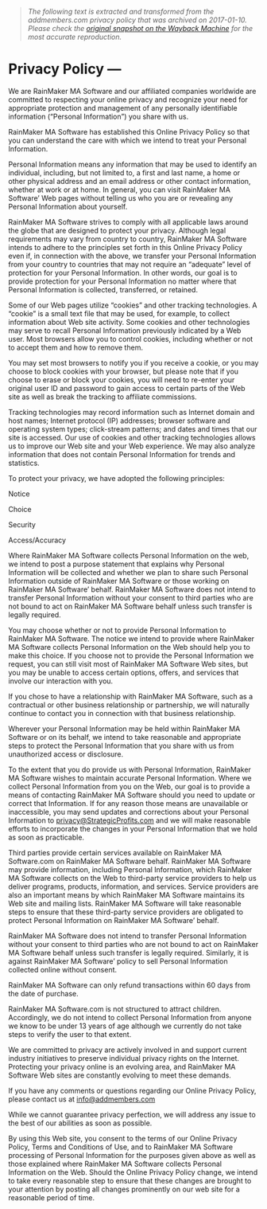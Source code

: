 > *The following text is extracted and transformed from the addmembers.com privacy policy that was archived on 2017-01-10. Please check the [original snapshot on the Wayback Machine](https://web.archive.org/web/20170110180804id_/https%3A//addmembers.com/privacy-policy) for the most accurate reproduction.*

# Privacy Policy —

We are RainMaker MA Software and our affiliated companies worldwide are committed to respecting your online privacy and recognize your need for appropriate protection and management of any personally identifiable information (“Personal Information”) you share with us.

RainMaker MA Software has established this Online Privacy Policy so that you can understand the care with which we intend to treat your Personal Information.

Personal Information means any information that may be used to identify an individual, including, but not limited to, a first and last name, a home or other physical address and an email address or other contact information, whether at work or at home. In general, you can visit RainMaker MA Software’ Web pages without telling us who you are or revealing any Personal Information about yourself.

RainMaker MA Software strives to comply with all applicable laws around the globe that are designed to protect your privacy. Although legal requirements may vary from country to country, RainMaker MA Software intends to adhere to the principles set forth in this Online Privacy Policy even if, in connection with the above, we transfer your Personal Information from your country to countries that may not require an “adequate” level of protection for your Personal Information. In other words, our goal is to provide protection for your Personal Information no matter where that Personal Information is collected, transferred, or retained.

Some of our Web pages utilize “cookies” and other tracking technologies. A “cookie” is a small text file that may be used, for example, to collect information about Web site activity. Some cookies and other technologies may serve to recall Personal Information previously indicated by a Web user. Most browsers allow you to control cookies, including whether or not to accept them and how to remove them.

You may set most browsers to notify you if you receive a cookie, or you may choose to block cookies with your browser, but please note that if you choose to erase or block your cookies, you will need to re-enter your original user ID and password to gain access to certain parts of the Web site as well as break the tracking to affiliate commissions.

Tracking technologies may record information such as Internet domain and host names; Internet protocol (IP) addresses; browser software and operating system types; click-stream patterns; and dates and times that our site is accessed. Our use of cookies and other tracking technologies allows us to improve our Web site and your Web experience. We may also analyze information that does not contain Personal Information for trends and statistics.

To protect your privacy, we have adopted the following principles:

Notice

Choice

Security

Access/Accuracy

Where RainMaker MA Software collects Personal Information on the web, we intend to post a purpose statement that explains why Personal Information will be collected and whether we plan to share such Personal Information outside of RainMaker MA Software or those working on RainMaker MA Software’ behalf. RainMaker MA Software does not intend to transfer Personal Information without your consent to third parties who are not bound to act on RainMaker MA Software behalf unless such transfer is legally required.

You may choose whether or not to provide Personal Information to RainMaker MA Software. The notice we intend to provide where RainMaker MA Software collects Personal Information on the Web should help you to make this choice. If you choose not to provide the Personal Information we request, you can still visit most of RainMaker MA Software Web sites, but you may be unable to access certain options, offers, and services that involve our interaction with you.

If you chose to have a relationship with RainMaker MA Software, such as a contractual or other business relationship or partnership, we will naturally continue to contact you in connection with that business relationship.

Wherever your Personal Information may be held within RainMaker MA Software or on its behalf, we intend to take reasonable and appropriate steps to protect the Personal Information that you share with us from unauthorized access or disclosure.

To the extent that you do provide us with Personal Information, RainMaker MA Software wishes to maintain accurate Personal Information. Where we collect Personal Information from you on the Web, our goal is to provide a means of contacting RainMaker MA Software should you need to update or correct that Information. If for any reason those means are unavailable or inaccessible, you may send updates and corrections about your Personal Information to privacy@StrategicProfits.com and we will make reasonable efforts to incorporate the changes in your Personal Information that we hold as soon as practicable.

Third parties provide certain services available on RainMaker MA Software.com on RainMaker MA Software behalf. RainMaker MA Software may provide information, including Personal Information, which RainMaker MA Software collects on the Web to third-party service providers to help us deliver programs, products, information, and services. Service providers are also an important means by which RainMaker MA Software maintains its Web site and mailing lists. RainMaker MA Software will take reasonable steps to ensure that these third-party service providers are obligated to protect Personal Information on RainMaker MA Software’ behalf.

RainMaker MA Software does not intend to transfer Personal Information without your consent to third parties who are not bound to act on RainMaker MA Software behalf unless such transfer is legally required. Similarly, it is against RainMaker MA Software’ policy to sell Personal Information collected online without consent.

RainMaker MA Software can only refund transactions within 60 days from the date of purchase.

RainMaker MA Software.com is not structured to attract children. Accordingly, we do not intend to collect Personal Information from anyone we know to be under 13 years of age although we currently do not take steps to verify the user to that extent.

We are committed to privacy are actively involved in and support current industry initiatives to preserve individual privacy rights on the Internet. Protecting your privacy online is an evolving area, and RainMaker MA Software Web sites are constantly evolving to meet these demands.

If you have any comments or questions regarding our Online Privacy Policy, please contact us at info@addmembers.com

While we cannot guarantee privacy perfection, we will address any issue to the best of our abilities as soon as possible.

By using this Web site, you consent to the terms of our Online Privacy Policy, Terms and Conditions of Use, and to RainMaker MA Software processing of Personal Information for the purposes given above as well as those explained where RainMaker MA Software collects Personal Information on the Web. Should the Online Privacy Policy change, we intend to take every reasonable step to ensure that these changes are brought to your attention by posting all changes prominently on our web site for a reasonable period of time.
